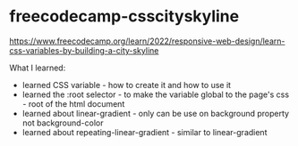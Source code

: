 # freecodecamp-csscityskyline
https://www.freecodecamp.org/learn/2022/responsive-web-design/learn-css-variables-by-building-a-city-skyline

What I learned:
- learned CSS variable - how to create it and how to use it
- learned the :root selector - to make the variable global to the page's css - root of the html document
- learned about linear-gradient - only can be use on background property not background-color
- learned about repeating-linear-gradient - similar to linear-gradient